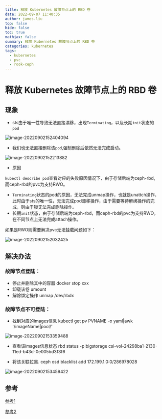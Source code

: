 ```yaml
---
title: 释放 Kubernetes 故障节点上的 RBD 卷
date: 2022-09-07 11:40:35
author: james.liu
top: false
hide: false
toc: true
mathjax: false
summary: 释放 Kubernetes 故障节点上的 RBD 卷
categories: kubernetes
tags:
  - kubernetes
  - pvc
  - rook-ceph
---
```


# 释放 Kubernetes 故障节点上的 RBD 卷

## 现象

- sts由于唯一性导致无法直接漂移，出现`Terminating`，以及长期`init`状态的`pod`

![image-20220902152404094](./images/%E8%8A%82%E7%82%B9%E5%BC%82%E5%B8%B8%E9%97%AE%E9%A2%98%E8%A7%A3%E5%86%B3%E5%8A%9E%E6%B3%95/image-20220902152404094.png)

- 我们也无法直接删除该`pod`,强制删除后依然无法完成启动。

![image-20220902152213882](./images/%E8%8A%82%E7%82%B9%E5%BC%82%E5%B8%B8%E9%97%AE%E9%A2%98%E8%A7%A3%E5%86%B3%E5%8A%9E%E6%B3%95/image-20220902152213882.png)

- 原因

`kubectl describe pod`查看对应的失败原因情况下，由于存储后端为ceph-rbd，而ceph-rbd的pvc为支持RWO。

- `Terminating`状态的pod的原因，无法完成unmap操作，也就是unattch操作，此时由于sts的唯一性，无法完成pod漂移操作，由于需要等待解绑操作的完成，则由于锁无法完成删除操作。
- 长期`init`状态，由于存储后端为ceph-rbd，而ceph-rbd的pvc为支持RWO，在不同节点上无法完成attach操作。

如果是RWO则需要解决pvc无法挂载问题如下：

![image-20220902152032425](./images/%E8%8A%82%E7%82%B9%E5%BC%82%E5%B8%B8%E9%97%AE%E9%A2%98%E8%A7%A3%E5%86%B3%E5%8A%9E%E6%B3%95/image-20220902152032425.png)

## 解决办法

###  故障节点登陆：

- 停止并删除其中的容器 docker stop xxx
- 卸载该卷 umount
- 解除绑定操作 unmap /dev/rbdx

### 故障节点不可登陆：

- 找到对应的images信息  kubectl get pv PVNAME -o yaml|awk '/imageName|pool/'

![image-20220902153359488](./images/%E8%8A%82%E7%82%B9%E5%BC%82%E5%B8%B8%E9%97%AE%E9%A2%98%E8%A7%A3%E5%86%B3%E5%8A%9E%E6%B3%95/image-20220902153359488.png)

- 查看该images信息状态  rbd status -p bigstorage csi-vol-24298ba1-2130-11ed-b43d-0e005bd3f3f6

- 将该关联拉黑. ceph osd blacklist add 172.199.1.0:0/286978028

![image-20220902153459422](./images/%E8%8A%82%E7%82%B9%E5%BC%82%E5%B8%B8%E9%97%AE%E9%A2%98%E8%A7%A3%E5%86%B3%E5%8A%9E%E6%B3%95/image-20220902153459422.png)

## 参考

[参考1](https://blog.51cto.com/wendashuai/2493435)

[参考2](https://blog.fleeto.us/post/unbound-rbd-from-a-notready-node/)